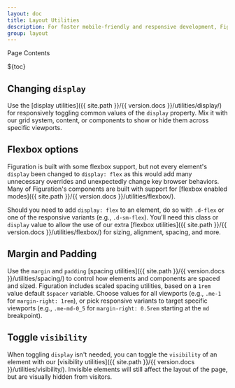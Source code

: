 ```yaml
---
layout: doc
title: Layout Utilities
description: For faster mobile-friendly and responsive development, Figuration includes utility classes for showing, hiding, aligning, and spacing content.
group: layout
---
```


<div class="h3 cf-toc-header">Page Contents</div>

${toc}

## Changing `display`

Use the [display utilities]({{ site.path }}/{{ version.docs }}/utilities/display/) for responsively toggling common values of the `display` property. Mix it with our grid system, content, or components to show or hide them across specific viewports.

## Flexbox options

Figuration is built with some flexbox support, but not every element's `display` been changed to `display: flex` as this would add many unnecessary overrides and unexpectedly change key browser behaviors. Many of Figuration's components are built with support for [flexbox enabled modes]({{ site.path }}/{{ version.docs }}/utilities/flexbox/).

Should you need to add `display: flex` to an element, do so with `.d-flex` or one of the responsive variants (e.g., `.d-sm-flex`). You'll need this class or `display` value to allow the use of our extra [flexbox utilities]({{ site.path }}/{{ version.docs }}/utilities/flexbox/) for sizing, alignment, spacing, and more.

## Margin and Padding

Use the `margin` and `padding` [spacing utilities]({{ site.path }}/{{ version.docs }}/utilities/spacing/) to control how elements and components are spaced and sized. Figuration includes scaled spacing utilities, based on a `1rem` value default `$spacer` variable. Choose values for all viewports (e.g., `.me-1` for `margin-right: 1rem`), or pick responsive variants to target specific viewports (e.g., `.me-md-0_5` for `margin-right: 0.5rem` starting at the `md` breakpoint).

## Toggle `visibility`

When toggling `display` isn't needed, you can toggle the `visibility` of an element with our [visibility utilities]({{ site.path }}/{{ version.docs }}/utilities/visibility/). Invisible elements will still affect the layout of the page, but are visually hidden from visitors.
